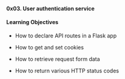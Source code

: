 #### 0x03. User authentication service

#### Learning Objectives

* How to declare API routes in a Flask app

* How to get and set cookies

* How to retrieve request form data

* How to return various HTTP status codes

